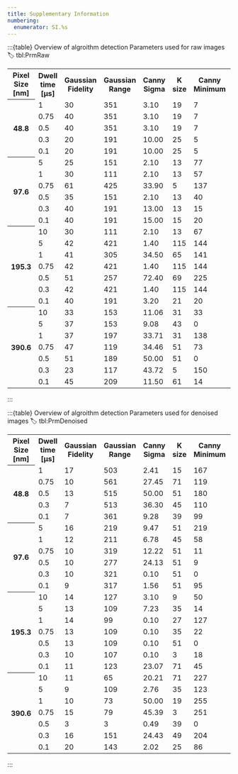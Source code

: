 ```yaml
---
title: Supplementary Information
numbering:
  enumerator: SI.%s
---
```


:::{table} Overview of algroithm detection Parameters used for raw images
:label: tbl:PrmRaw

<table>
    <tbody>
        <tr>
            <th>Pixel Size [nm]</td>
            <th>Dwell time [µs]</td>
            <th>Gaussian Fidelity</td>
            <th>Gaussian Range</td>
            <th>Canny Sigma</td>
            <th>K size</td>
            <th>Canny Minimum</td>
            <th>Canny Maximum</td>
        </tr>
        <tr>
            <th rowspan="5" align="middle">48.8</td>
            <td>1
            <td>30</td>
            <td>351</td>
            <td>3.10</td>
            <td>19</td>
            <td>7</td>
            <td>41</td>
        </tr>
        <tr>
            <td>0.75</td>
            <td>40</td>
            <td>351</td>
            <td>3.10</td>
            <td>19</td>
            <td>7</td>
            <td>41</td>
        </tr>
        <tr>
            <td>0.5</td>
            <td>40</td>
            <td>351</td>
            <td>3.10</td>
            <td>19</td>
            <td>7</td>
            <td>41</td>
        </tr>
        <tr>
            <td>0.3</td>
            <td>20</td>
            <td>191</td>
            <td>10.00</td>
            <td>25</td>
            <td>5</td>
            <td>20</td>
        </tr>
        <tr>
            <td>0.1</td>
            <td>20</td>
            <td>191</td>
            <td>10.00</td>
            <td>25</td>
            <td>5</td>
            <td>20</td>
        </tr>
        <tr>
            <th rowspan="6" align="middle">97.6</td>
            <td>5</td>
            <td>25</td>
            <td>151</td>
            <td>2.10</td>
            <td>13</td>
            <td>77</td>
            <td>126</td>
        </tr>
        <tr>
            <td>1
            <td>30</td>
            <td>111</td>
            <td>2.10</td>
            <td>13</td>
            <td>57</td>
            <td>106</td>
        </tr>
        <tr>
            <td>0.75</td>
            <td>61</td>
            <td>425</td>
            <td>33.90</td>
            <td>5</td>
            <td>137</td>
            <td>87</td>
        </tr>
        <tr>
            <td>0.5</td>
            <td>35</td>
            <td>151</td>
            <td>2.10</td>
            <td>13</td>
            <td>40</td>
            <td>106</td>
        </tr>
        <tr>
            <td>0.3</td>
            <td>40</td>
            <td>191</td>
            <td>13.00</td>
            <td>13</td>
            <td>15</td>
            <td>50</td>
        </tr>
        <tr>
            <td>0.1</td>
            <td>40</td>
            <td>191</td>
            <td>15.00</td>
            <td>15</td>
            <td>20</td>
            <td>50</td>
        </tr>
        <tr>
            <th rowspan="7" align="middle">195.3</td>
            <td>10</td>
            <td>30</td>
            <td>111</td>
            <td>2.10</td>
            <td>13</td>
            <td>67</td>
            <td>106</td>
        </tr>
        <tr>
            <td>5</td>
            <td>42</td>
            <td>421</td>
            <td>1.40</td>
            <td>115</td>
            <td>144</td>
            <td>98</td>
        </tr>
        <tr>
            <td>1</td>
            <td>41</td>
            <td>305</td>
            <td>34.50</td>
            <td>65</td>
            <td>141</td>
            <td>215</td>
        </tr>
        <tr>
            <td>0.75</td>
            <td>42</td>
            <td>421</td>
            <td>1.40</td>
            <td>115</td>
            <td>144</td>
            <td>98</td>
        </tr>
        <tr>
            <td>0.5</td>
            <td>51</td>
            <td>257</td>
            <td>72.40</td>
            <td>69</td>
            <td>225</td>
            <td>91</td>
        </tr>
        <tr>
            <td>0.3</td>
            <td>42</td>
            <td>421</td>
            <td>1.40</td>
            <td>115</td>
            <td>144</td>
            <td>98</td>
        </tr>
        <tr>
            <td>0.1</td>
            <td>40</td>
            <td>191</td>
            <td>3.20</td>
            <td>21</td>
            <td>20</td>
            <td>50</td>
        </tr>
        <tr>
            <th rowspan="7" align="middle">390.6</td>
            <td>10</td>
            <td>33</td>
            <td>153</td>
            <td>11.06</td>
            <td>31</td>
            <td>33</td>
            <td>212</td>
        </tr>
        <tr>
            <td>5</td>
            <td>37</td>
            <td>153</td>
            <td>9.08</td>
            <td>43</td>
            <td>0</td>
            <td>252</td>
        </tr>
        <tr>
            <td>1</td>
            <td>37</td>
            <td>197</td>
            <td>33.71</td>
            <td>31</td>
            <td>138</td>
            <td>125</td>
        </tr>
        <tr>
            <td>0.75</td>
            <td>47</td>
            <td>119</td>
            <td>34.46</td>
            <td>51</td>
            <td>73</td>
            <td>178</td>
        </tr>
        <tr>
            <td>0.5</td>
            <td>51</td>
            <td>189</td>
            <td>50.00</td>
            <td>51</td>
            <td>0</td>
            <td>163</td>
        </tr>
        <tr>
            <td>0.3</td>
            <td>23</td>
            <td>117</td>
            <td>43.72</td>
            <td>5</td>
            <td>150</td>
            <td>165</td>
        </tr>
        <tr>
            <td>0.1</td>
            <td>45</td>
            <td>209</td>
            <td>11.50</td>
            <td>61</td>
            <td>14</td>
            <td>184</td>
        </tr>
    </tbody>
</table>

:::

:::{table} Overview of algroithm detection Parameters used for denoised images
:label: tbl:PrmDenoised

<table>
    <tbody>
        <tr>
            <th>Pixel Size [nm]</td>
            <th>Dwell time [µs]</td>
            <th>Gaussian Fidelity</td>
            <th>Gaussian Range</td>
            <th>Canny Sigma</td>
            <th>K size</td>
            <th>Canny Minimum</td>
            <th>Canny Maximum</td>
        </tr>
        <tr>
            <th rowspan="5" align="middle">48.8</td>
            <td>1</td>
            <td>17</td>
            <td>503</td>
            <td>2.41</td>
            <td>15</td>
            <td>167</td>
            <td>71</td>
        </tr>
        <tr>
            <td>0.75</td>
            <td>10</td>
            <td>561</td>
            <td>27.45</td>
            <td>71</td>
            <td>119</td>
            <td>219</td>
        </tr>
        <tr>
            <td>0.5</td>
            <td>13</td>
            <td>515</td>
            <td>50.00</td>
            <td>51</td>
            <td>180</td>
            <td>255</td>
        </tr>
        <tr>
            <td>0.3</td>
            <td>7</td>
            <td>513</td>
            <td>36.30</td>
            <td>45</td>
            <td>110</td>
            <td>225</td>
        </tr>
        <tr>
            <td>0.1</td>
            <td>7</td>
            <td>361</td>
            <td>9.28</td>
            <td>39</td>
            <td>99</td>
            <td>249</td>
        </tr>
        <tr>
            <th rowspan="6" align="middle">97.6</td>
            <td>5</td>
            <td>16</td>
            <td>219</td>
            <td>9.47</td>
            <td>51</td>
            <td>219</td>
            <td>211</td>
        </tr>
        <tr>
            <td>1
            <td>12</td>
            <td>211</td>
            <td>6.78</td>
            <td>45</td>
            <td>58</td>
            <td>27</td>
        </tr>
        <tr>
            <td>0.75</td>
            <td>10</td>
            <td>319</td>
            <td>12.22</td>
            <td>51</td>
            <td>11</td>
            <td>119</td>
        </tr>
        <tr>
            <td>0.5</td>
            <td>10</td>
            <td>277</td>
            <td>24.13</td>
            <td>51</td>
            <td>9</td>
            <td>248</td>
        </tr>
        <tr>
            <td>0.3</td>
            <td>10</td>
            <td>321</td>
            <td>0.10</td>
            <td>51</td>
            <td>0</td>
            <td>255</td>
        </tr>
        <tr>
            <td>0.1</td>
            <td>9</td>
            <td>317</td>
            <td>1.56</td>
            <td>51</td>
            <td>95</td>
            <td>120</td>
        </tr>
        <tr>
            <th rowspan="7" align="middle">195.3</td>
            <td>10</td>
            <td>14</td>
            <td>127</td>
            <td>3.10</td>
            <td>9</td>
            <td>50</td>
            <td>102</td>
        </tr>
        <tr>
            <td>5</td>
            <td>13</td>
            <td>109</td>
            <td>7.23</td>
            <td>35</td>
            <td>14</td>
            <td>184</td>
        </tr>
        <tr>
            <td>1</td>
            <td>14</td>
            <td>99</td>
            <td>0.10</td>
            <td>27</td>
            <td>127</td>
            <td>169</td>
        </tr>
        <tr>
            <td>0.75</td>
            <td>13</td>
            <td>109</td>
            <td>0.10</td>
            <td>35</td>
            <td>22</td>
            <td>255</td>
        </tr>
        <tr>
            <td>0.5</td>
            <td>13</td>
            <td>109</td>
            <td>0.10</td>
            <td>51</td>
            <td>0</td>
            <td>255</td>
        </tr>
        <tr>
            <td>0.3</td>
            <td>10</td>
            <td>107</td>
            <td>0.10</td>
            <td>3</td>
            <td>18</td>
            <td>203</td>
        </tr>
        <tr>
            <td>0.1</td>
            <td>11</td>
            <td>123</td>
            <td>23.07</td>
            <td>71</td>
            <td>45</td>
            <td>255</td>
        </tr>
        <tr>
            <th rowspan="7" align="middle">390.6</td>
            <td>10</td>
            <td>11</td>
            <td>65</td>
            <td>20.21</td>
            <td>71</td>
            <td>227</td>
            <td>229</td>
        </tr>
        <tr>
            <td>5</td>
            <td>9</td>
            <td>109</td>
            <td>2.76</td>
            <td>35</td>
            <td>123</td>
            <td>132</td>
        </tr>
        <tr>
            <td>1</td>
            <td>10</td>
            <td>73</td>
            <td>50.00</td>
            <td>19</td>
            <td>255</td>
            <td>199</td>
        </tr>
        <tr>
            <td>0.75</td>
            <td>15</td>
            <td>79</td>
            <td>45.39</td>
            <td>3</td>
            <td>251</td>
            <td>164</td>
        </tr>
        <tr>
            <td>0.5</td>
            <td>3</td>
            <td>3</td>
            <td>0.49</td>
            <td>39</td>
            <td>0</td>
            <td>134</td>
        </tr>
        <tr>
            <td>0.3</td>
            <td>16</td>
            <td>151</td>
            <td>24.43</td>
            <td>49</td>
            <td>204</td>
            <td>196</td>
        </tr>
        <tr>
            <td>0.1</td>
            <td>20</td>
            <td>143</td>
            <td>2.02</td>
            <td>25</td>
            <td>86</td>
            <td>41</td>
        </tr>
    </tbody>
</table>

:::
